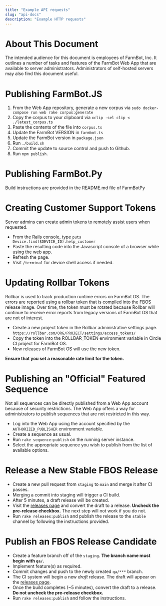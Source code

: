 ```yaml
---
title: "Example API requests"
slug: "api-docs"
description: "Example HTTP requests"
---
```


# About This Document

The intended audience for this document is employees of FarmBot, Inc. It outlines a number of tasks and features of the FarmBot Web App that are available to server administrators. Administrators of self-hosted servers may also find this document useful.

# Publishing FarmBot.JS

1. From the Web App repository, generate a new corpus via `sudo docker-compose run web rake corpus:generate`
1. Copy the corpus to your clipboard via `xclip -sel clip < ./latest_corpus.ts`
1. Paste the contents of the file into `corpus.ts`
1. Update the FarmBot VERSION in `farmbot.ts`
1. Update the FarmBot version in `package.json`
1. Run `./build.sh`
1. Commit the update to source control and push to Github.
1. Run `npm publish`.

# Publishing FarmBot.Py

Build instructions are provided in the README.md file of FarmBotPy

# Creating Customer Support Tokens

Server admins can create admin tokens to remotely assist users when requested.

 * From the Rails console, type `puts Device.find($DEVICE_ID).help_customer`
 * Paste the resulting code into the Javascript console of a browser while using the web app.
 * Refresh the page.
 * Visit `/terminal` for device shell access if needed.

# Updating Rollbar Tokens

Rollbar is used to track production runtime errors on FarmBot OS. The errors are reported using a rollbar token that is compiled into the FBOS release image.
Over time, the token must be rotated because Rollbar will continue to receive error reports from legacy versions of FarmBot OS that are not of interest.

 * Create a new project token in the Rollbar administrative settings page. `https://rollbar.com/ORG/PROJECT/settings/access_tokens/`
 * Copy the token into the ROLLBAR_TOKEN environment variable in Circle CI project for FarmBot OS.
 * New releases of FarmBot OS will use the new token.

**Ensure that you set a reasonable rate limit for the token.**

# Publishing an "Official" Featured Sequence

Not all sequences can be directly published from a Web App account because of security restrictions.
The Web App offers a way for administrators to publish sequences that are not restricted in this way.

 * Log into the Web App using the account specified by the `AUTHORIZED_PUBLISHER` environment variable.
 * Create a sequence as usual.
 * Run `rake sequence:publish` on the running server instance.
 * Select the appropriate sequence you wish to publish from the list of available options.

# Release a New Stable FBOS Release

 * Create a new pull request from `staging` to `main` and merge it after CI passes.
 * Merging a commit into staging will trigger a CI build.
 * After 5 minutes, a draft release will be created.
 * Visit the [releases page](https://github.com/FarmBot/farmbot_os/releases) and convert the draft to a release. **Uncheck the pre-release checkbox.** The next step will not work if you do not.
 * Run `rake releases:publish` and publish the release to the `stable` channel by following the instructions provided.

# Publish an FBOS Release Candidate

 * Create a feature branch off of the `staging`. **The branch name must begin with `qa/`.**
 * Implement feature(s) as required.
 * Commit changes and push to the newly created `qa/***` branch.
 * The CI system will begin a new _draft_ release. The draft will appear on the [releases page](https://github.com/FarmBot/farmbot_os/releases).
 * Once the build completes (~5 minutes), convert the draft to a release. **Do not uncheck the pre-release checkbox.**
 * Run `rake releases:publish` and follow the instructions.
